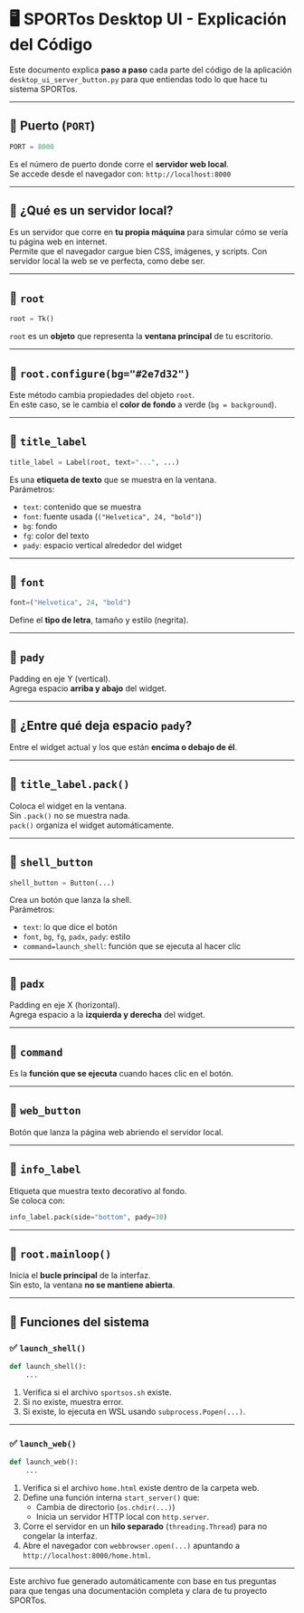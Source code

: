 
# 🖥️ SPORTos Desktop UI - Explicación del Código

Este documento explica **paso a paso** cada parte del código de la aplicación `desktop_ui_server_button.py` para que entiendas todo lo que hace tu sistema SPORTos.

---

## 🔸 Puerto (`PORT`)
```python
PORT = 8000
```
Es el número de puerto donde corre el **servidor web local**.  
Se accede desde el navegador con: `http://localhost:8000`

---

## 🔸 ¿Qué es un servidor local?
Es un servidor que corre en **tu propia máquina** para simular cómo se vería tu página web en internet.  
Permite que el navegador cargue bien CSS, imágenes, y scripts. Con servidor local la web se ve perfecta, como debe ser.

---

## 🔸 `root`
```python
root = Tk()
```
`root` es un **objeto** que representa la **ventana principal** de tu escritorio.

---

## 🔸 `root.configure(bg="#2e7d32")`
Este método cambia propiedades del objeto `root`.  
En este caso, se le cambia el **color de fondo** a verde (`bg = background`).

---

## 🔸 `title_label`
```python
title_label = Label(root, text="...", ...)
```
Es una **etiqueta de texto** que se muestra en la ventana.  
Parámetros:
- `text`: contenido que se muestra
- `font`: fuente usada (`("Helvetica", 24, "bold")`)
- `bg`: fondo
- `fg`: color del texto
- `pady`: espacio vertical alrededor del widget

---

## 🔸 `font`
```python
font=("Helvetica", 24, "bold")
```
Define el **tipo de letra**, tamaño y estilo (negrita).

---

## 🔸 `pady`
Padding en eje Y (vertical).  
Agrega espacio **arriba y abajo** del widget.

---

## 🔸 ¿Entre qué deja espacio `pady`?
Entre el widget actual y los que están **encima o debajo de él**.

---

## 🔸 `title_label.pack()`
Coloca el widget en la ventana.  
Sin `.pack()` no se muestra nada.  
`pack()` organiza el widget automáticamente.

---

## 🔸 `shell_button`
```python
shell_button = Button(...)
```
Crea un botón que lanza la shell.  
Parámetros:
- `text`: lo que dice el botón
- `font`, `bg`, `fg`, `padx`, `pady`: estilo
- `command=launch_shell`: función que se ejecuta al hacer clic

---

## 🔸 `padx`
Padding en eje X (horizontal).  
Agrega espacio a la **izquierda y derecha** del widget.

---

## 🔸 `command`
Es la **función que se ejecuta** cuando haces clic en el botón.

---

## 🔸 `web_button`
Botón que lanza la página web abriendo el servidor local.

---

## 🔸 `info_label`
Etiqueta que muestra texto decorativo al fondo.  
Se coloca con:
```python
info_label.pack(side="bottom", pady=30)
```

---

## 🔸 `root.mainloop()`
Inicia el **bucle principal** de la interfaz.  
Sin esto, la ventana **no se mantiene abierta**.

---

## 🧩 Funciones del sistema

### ✅ `launch_shell()`
```python
def launch_shell():
    ...
```

1. Verifica si el archivo `sportsos.sh` existe.
2. Si no existe, muestra error.
3. Si existe, lo ejecuta en WSL usando `subprocess.Popen(...)`.

---

### ✅ `launch_web()`
```python
def launch_web():
    ...
```

1. Verifica si el archivo `home.html` existe dentro de la carpeta web.
2. Define una función interna `start_server()` que:
   - Cambia de directorio (`os.chdir(...)`)
   - Inicia un servidor HTTP local con `http.server`.
3. Corre el servidor en un **hilo separado** (`threading.Thread`) para no congelar la interfaz.
4. Abre el navegador con `webbrowser.open(...)` apuntando a `http://localhost:8000/home.html`.

---

Este archivo fue generado automáticamente con base en tus preguntas para que tengas una documentación completa y clara de tu proyecto SPORTos.
